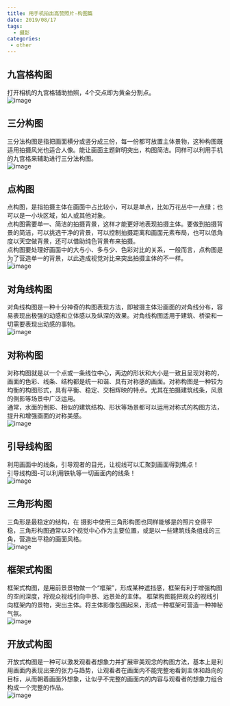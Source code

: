 ```yaml
---
title: 用手机拍出高赞照片-构图篇
date: 2019/08/17
tags:
  - 摄影
categories:
 - other
---
```


## 九宫格构图
打开相机的九宫格辅助拍照，4个交点即为黄金分割点。  
![image](/blog/img/photography/learn-photo-23.jpg)  

## 三分构图
三分法构图是指把画面横分或竖分成三份，每一份都可放置主体景物，这种构图既适用拍摄风光也适合人像。能让画面主题鲜明突出，构图简洁。同样可以利用手机的九宫格来辅助进行三分法构图。  
![image](/blog/img/photography/learn-photo-25.jpg)  

## 点构图
点构图，是指拍摄主体在画面中占比较小，可以是单点，比如万花丛中一点绿；也可以是一小块区域，如人或其他对象。  
点构图需要单一、简洁的拍摄背景，这样才能更好地表现拍摄主体。要做到拍摄背景的简洁，可以挑选干净的背景，可以控制拍摄距离和画面元素布局，也可以低角度以天空做背景，还可以借助纯色背景布来拍摄。  
点构图要处理好画面中的大与小、多与少、色彩对比的关系，一般而言，点构图是为了营造单一的背景，以此造成视觉对比来突出拍摄主体的不一样。  
![image](/blog/img/photography/learn-photo-24.jpg)  

## 对角线构图
对角线构图是一种十分神奇的构图表现方法，即被摄主体沿画面的对角线分布，容易表现出极强的动感和立体感以及纵深的效果。对角线构图适用于建筑、桥梁和一切需要表现出动感的事物。   
![image](/blog/img/photography/learn-photo-27.jpg)  

## 对称构图
对称构图就是以一个点或一条线位中心，两边的形状和大小是一致且呈现对称的，画面的色彩、线条、结构都是统一和谐、具有对称感的画面。对称构图是一种较为均衡的构图形式，具有平衡、稳定、交相辉映的特点。尤其在拍摄建筑线条，风景的倒影等场景中广泛运用。  
通常，水面的倒影、相似的建筑结构、形状等场景都可以运用对称式的构图方法，提升和增强画面的对称美感。  
![image](/blog/img/photography/learn-photo-26.jpg)  

## 引导线构图
利用画面中的线条，引导观者的目光，让视线可以汇聚到画面得到焦点！  
引导线构图-可以利用铁轨等一切画面内的线条！  
![image](/blog/img/photography/learn-photo-28.jpg)  

## 三角形构图
三角形是最稳定的结构，在 摄影中使用三角形构图也同样能够是的照片变得平稳，三角形构图通常以3个视觉中心作为主要位置，或是以一些建筑线条组成的三角，营造出平稳的画面风格。  
![image](/blog/img/photography/learn-photo-29.jpg)  

## 框架式构图
框架式构图，是用前景景物做一个“框架”，形成某种遮挡感，框架有利于增强构图的空间深度，将观众视线引向中景、远景处的主体。 框架构图能把观众的视线引向框架内的景物，突出主体。将主体影像包围起来，形成一种框架可营造一种神秘气氛。    
![image](/blog/img/photography/learn-photo-30.jpg)  

## 开放式构图
开放式构图是一种可以激发观看者想象力并扩展审美观念的构图方法，基本上是利用画面内表现出来的张力与趋势，让观看者在画面内不能完整地看到主体和趋向的目标，从而朝着画面外想象，让似乎不完整的画面内的内容与观看者的想象力组合构成一个完整的作品。  
![image](/blog/img/photography/learn-photo-31.jpg)  






